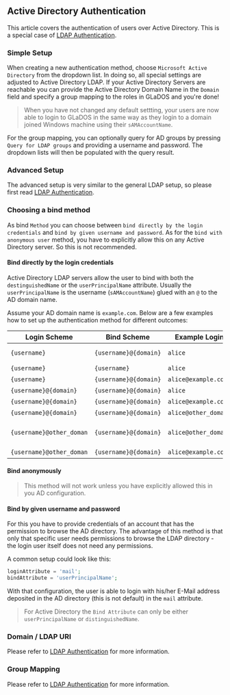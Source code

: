 ## Active Directory Authentication

This article covers the authentication of users over Active Directory. This is a special case of [LDAP Authentication](ldap-authentication.md).

### Simple Setup

When creating a new authentication method, choose `Microsoft Active Directory` from the dropdown list. In doing so, all special settings are adjusted to Active Directory LDAP. If your Active Directory Servers are reachable you can provide the Active Directory Domain Name in the `Domain` field and specify a group mapping to the roles in GLaDOS and you're done!

> When you have not changed any default settting, your users are now able to login to GLaDOS in the same way as they login to a domain joined Windows machine using their `sAMAccountName`.

For the group mapping, you can optionally query for AD groups by pressing `Query for LDAP groups` and providing a username and password. The dropdown lists will then be populated with the query result.

### Advanced Setup

The advanced setup is very similar to the general LDAP setup, so please first read [LDAP Authentication](ldap-authentication.md).

### Choosing a bind method

As bind `Method` you can choose between `bind directly by the login credentials` and `bind by given username and password`. As for the `bind with anonymous user` method, you have to explicitly allow this on any Active Directory server. So this is not recommended.

#### Bind directly by the login credentials

Active Directory LDAP servers allow the user to bind with both the `destinguishedName` or the `userPrincipalName` attribute. Usually the `userPrincipalName` is the username (`sAMAccountName`) glued with an `@` to the AD domain name.

Assume your AD domain name is `example.com`. Below are a few examples how to set up the authentication method for different outcomes:

Login Scheme			| Bind Scheme  			| Example Login			| Bind DN 			  | Authenticated? 	| Notes 		|
-------------			| ---------------		| ------------  		| -----------------   | --------------- | ------------- |
`{username}`			| `{username}@{domain}`	| `alice`				| `alice@example.com` | yes				| default setup |
`{username}`			| `{username}`			| `alice`				| `alice`			  | no 				| |
`{username}`			| `{username}@{domain}`	| `alice@example.com`	| `alice@example.com@example.com` | no	| |
`{username}@{domain}`	| `{username}@{domain}`	| `alice`				| none 				  | no				| |
`{username}@{domain}`	| `{username}@{domain}`	| `alice@example.com`   | `alice@example.com` | yes				| |
`{username}@{domain}`	| `{username}@{domain}`	| `alice@other_domain`  | none				  | no				| |
`{username}@other_doman`| `{username}@{domain}`	| `alice@other_domain`  | `alice@example.com` | yes 			| rewriting of the domain |
`{username}@other_doman`| `{username}@{domain}`	| `alice@example.com`   | none 				  | no  			| |

#### Bind anonymously

> This method will not work unless you have explicitly allowed this in you AD configuration.

#### Bind by given username and password

For this you have to provide credentials of an account that has the permission to browse the AD directory. The advantage of this method is that only that specific user needs permissions to browse the LDAP directory - the login user itself does not need any permissions.

A common setup could look like this:

```php
loginAttribute = 'mail';
bindAttribute = 'userPrincipalName';
```

With that configuration, the user is able to login with his/her E-Mail address deposited in the AD directory (this is not default) in the `mail` attribute.

> For Active Directory the `Bind Attribute` can only be either `userPrincipalName` or `distinguishedName`.

### Domain / LDAP URI

Please refer to [LDAP Authentication](ldap-authentication.md) for more information.

### Group Mapping

Please refer to [LDAP Authentication](ldap-authentication.md) for more information.

